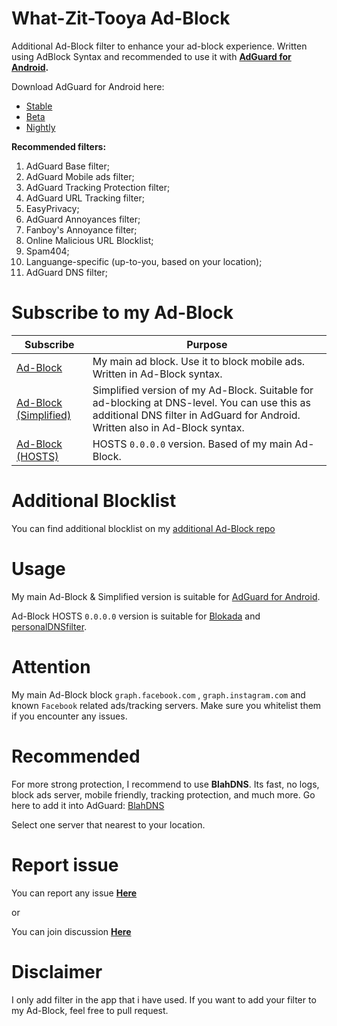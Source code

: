 # What-Zit-Tooya Ad-Block

Additional Ad-Block filter to enhance your ad-block experience. Written using AdBlock Syntax and recommended to use it with **[AdGuard for Android](https://anonym.to/?https://adguard.com/en/adguard-android/overview.html).**

Download AdGuard for Android here:
- [Stable](https://anonym.to/?https://agrd.io/apk)
- [Beta](https://anonym.to/?https://agrd.io/apkb)
- [Nightly](https://anonym.to/?https://agrd.io/android_nightly)

**Recommended filters:**
1. AdGuard Base filter;
2. AdGuard Mobile ads filter;
3. AdGuard Tracking Protection filter;
4. AdGuard URL Tracking filter;
5. EasyPrivacy;
6. AdGuard Annoyances filter;
7. Fanboy's Annoyance filter;
8. Online Malicious URL Blocklist;
9. Spam404;
10. Languange-specific (up-to-you, based on your location);
11. AdGuard DNS filter;

# Subscribe to my Ad-Block

Subscribe | Purpose
------------ | -------------
[Ad-Block](https://github.com/What-Zit-Tooya/Ad-Block/raw/main/Main-Blocklist/Ad-Block.txt) | My main ad block. Use it to block mobile ads. Written in Ad-Block syntax.
[Ad-Block (Simplified)](https://github.com/What-Zit-Tooya/Ad-Block/raw/main/Main-Blocklist/Ad-Block-Simplified.txt) | Simplified version of my Ad-Block. Suitable for ad-blocking at DNS-level. You can use this as additional DNS filter in AdGuard for Android. Written also in Ad-Block syntax.
[Ad-Block (HOSTS)](https://github.com/What-Zit-Tooya/Ad-Block/raw/main/Main-Blocklist/Ad-Block-HOSTS.txt) | HOSTS `0.0.0.0` version. Based of my main Ad-Block.

# Additional Blocklist
You can find additional blocklist on my [additional Ad-Block repo](https://github.com/What-Zit-Tooya/Ad-Block/tree/main/Additional-Blocklist)

# Usage
My main Ad-Block & Simplified version is suitable for [AdGuard for Android](https://anonym.to/?https://adguard.com/en/adguard-android/overview.html).

Ad-Block HOSTS `0.0.0.0` version is suitable for [Blokada](https://anonym.to/?https://blokada.org/) and [personalDNSfilter](https://anonym.to/?https://www.zenz-solutions.de/personaldnsfilter-wp/).

# Attention
My main Ad-Block block `graph.facebook.com` , `graph.instagram.com` and known `Facebook` related ads/tracking servers. Make sure you whitelist them if you encounter any issues.

# Recommended
For more strong protection, I recommend to use **BlahDNS**.
Its fast, no logs, block ads server, mobile friendly, tracking protection, and much more.
Go here to add it into AdGuard: [BlahDNS](https://anonym.to/?https://blahdns.com/)

Select one server that nearest to your location.

# Report issue
You can report any issue **[Here](https://github.com/What-Zit-Tooya/Ad-Block/issues)**

or

You can join discussion **[Here](https://github.com/What-Zit-Tooya/Ad-Block/discussions)**

# Disclaimer
I only add filter in the app that i have used. If you want to add your filter to my Ad-Block, feel free to pull request.
